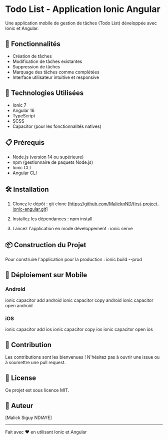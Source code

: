 # Todo List - Application Ionic Angular

Une application mobile de gestion de tâches (Todo List) développée avec Ionic et Angular.

## 📱 Fonctionnalités

- Création de tâches
- Modification de tâches existantes
- Suppression de tâches
- Marquage des tâches comme complétées
- Interface utilisateur intuitive et responsive

## 🚀 Technologies Utilisées

- Ionic 7
- Angular 16
- TypeScript
- SCSS
- Capacitor (pour les fonctionnalités natives)

## 📋 Prérequis

- Node.js (version 14 ou supérieure)
- npm (gestionnaire de paquets Node.js)
- Ionic CLI
- Angular CLI

## 🛠️ Installation

1. Clonez le dépôt :
git clone [https://github.com/MalicknND/first-project-ionic-angular.git]

1. Installez les dépendances :
npm install

1. Lancez l'application en mode développement :
ionic serve

## 📦 Construction du Projet

Pour construire l'application pour la production :
ionic build --prod

## 📱 Déploiement sur Mobile

### Android
ionic capacitor add android
ionic capacitor copy android
ionic capacitor open android

### iOS
ionic capacitor add ios
ionic capacitor copy ios
ionic capacitor open ios

## 🤝 Contribution

Les contributions sont les bienvenues ! N'hésitez pas à ouvrir une issue ou à soumettre une pull request.

## 📝 License

Ce projet est sous licence MIT.

## 👤 Auteur

  [Malick Siguy NDIAYE] 

---

Fait avec ❤️ en utilisant Ionic et Angular
